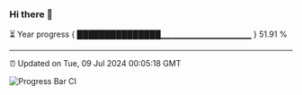 ### Hi there 👋

⏳ Year progress { ███████████████▁▁▁▁▁▁▁▁▁▁▁▁▁▁▁ } 51.91 %

---

⏰ Updated on Tue, 09 Jul 2024 00:05:18 GMT

![Progress Bar CI](https://github.com/liununu/liununu/workflows/Progress%20Bar%20CI/badge.svg)
